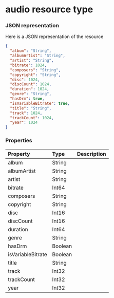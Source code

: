# audio resource type



### JSON representation

Here is a JSON representation of the resource

```json
{
  "album": "String",
  "albumArtist": "String",
  "artist": "String",
  "bitrate": 1024,
  "composers": "String",
  "copyright": "String",
  "disc": 1024,
  "discCount": 1024,
  "duration": 1024,
  "genre": "String",
  "hasDrm": true,
  "isVariableBitrate": true,
  "title": "String",
  "track": 1024,
  "trackCount": 1024,
  "year": 1024
}

```
### Properties
| Property	   | Type	|Description|
|:---------------|:--------|:----------|
|album|String||
|albumArtist|String||
|artist|String||
|bitrate|Int64||
|composers|String||
|copyright|String||
|disc|Int16||
|discCount|Int16||
|duration|Int64||
|genre|String||
|hasDrm|Boolean||
|isVariableBitrate|Boolean||
|title|String||
|track|Int32||
|trackCount|Int32||
|year|Int32||

<!-- uuid: bac3d37e-4997-4646-b6f7-e10557c5b358
2015-10-09 18:34:12 UTC -->